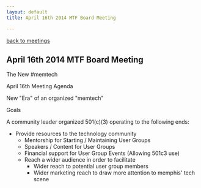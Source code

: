```yaml
---
layout: default
title: April 16th 2014 MTF Board Meeting

---
```

[back to meetings](/meetings)

## April 16th 2014 MTF Board Meeting

The New #memtech

April 16th Meeting Agenda

New "Era" of an organized "memtech"

Goals

A community leader organized 501(c)(3) operating to the following ends:

* Provide resources to the technology community
	* Mentorship for Starting / Maintaining User Groups
	* Speakers / Content for User Groups
	* Financial support for User Group Events (Allowing 501c3 use)
	* Reach a wider audience in order to facilitate
		* Wider reach to potential user group members
		* Wider marketing reach to draw more attention to memphis' tech scene
